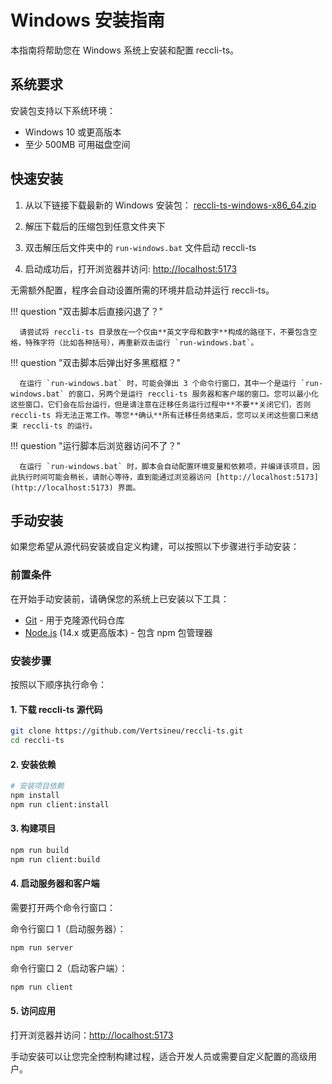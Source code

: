 # Windows 安装指南

本指南将帮助您在 Windows 系统上安装和配置 reccli-ts。

## 系统要求

安装包支持以下系统环境：

- Windows 10 或更高版本
- 至少 500MB 可用磁盘空间

## 快速安装

1. 从以下链接下载最新的 Windows 安装包：
   [reccli-ts-windows-x86_64.zip](../../resources/reccli-ts-windows-x86_64.zip)

2. 解压下载后的压缩包到任意文件夹下

3. 双击解压后文件夹中的 `run-windows.bat` 文件启动 reccli-ts

4. 启动成功后，打开浏览器并访问: [http://localhost:5173](http://localhost:5173)

无需额外配置，程序会自动设置所需的环境并启动并运行 reccli-ts。

!!! question "双击脚本后直接闪退了？"

      请尝试将 reccli-ts 目录放在一个仅由**英文字母和数字**构成的路径下，不要包含空格，特殊字符（比如各种括号），再重新双击运行 `run-windows.bat`。

!!! question "双击脚本后弹出好多黑框框？"

      在运行 `run-windows.bat` 时，可能会弹出 3 个命令行窗口，其中一个是运行 `run-windows.bat` 的窗口，另两个是运行 reccli-ts 服务器和客户端的窗口。您可以最小化这些窗口，它们会在后台运行，但是请注意在迁移任务运行过程中**不要**关闭它们，否则 reccli-ts 将无法正常工作。等您**确认**所有迁移任务结束后，您可以关闭这些窗口来结束 reccli-ts 的运行。

!!! question "运行脚本后浏览器访问不了？"

      在运行 `run-windows.bat` 时，脚本会自动配置环境变量和依赖项，并编译该项目，因此执行时间可能会稍长，请耐心等待，直到能通过浏览器访问 [http://localhost:5173](http://localhost:5173) 界面。

## 手动安装

如果您希望从源代码安装或自定义构建，可以按照以下步骤进行手动安装：

### 前置条件

在开始手动安装前，请确保您的系统上已安装以下工具：

- [Git](https://git-scm.com/downloads) - 用于克隆源代码仓库
- [Node.js](https://nodejs.org/) (14.x 或更高版本) - 包含 npm 包管理器

### 安装步骤

按照以下顺序执行命令：

#### 1. 下载 reccli-ts 源代码

```bash
git clone https://github.com/Vertsineu/reccli-ts.git
cd reccli-ts
```

#### 2. 安装依赖

```bash
# 安装项目依赖
npm install
npm run client:install
```

#### 3. 构建项目

```bash
npm run build
npm run client:build
```

#### 4. 启动服务器和客户端

需要打开两个命令行窗口：

命令行窗口 1（启动服务器）：

```bash
npm run server
```

命令行窗口 2（启动客户端）：

```bash
npm run client
```

#### 5. 访问应用

打开浏览器并访问：[http://localhost:5173](http://localhost:5173)

手动安装可以让您完全控制构建过程，适合开发人员或需要自定义配置的高级用户。
